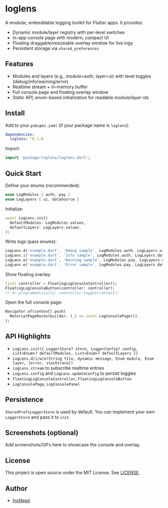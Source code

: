 # loglens

A modular, embeddable logging toolkit for Flutter apps. It provides:

- Dynamic module/layer registry with per-level switches
- In-app console page with modern, compact UI
- Floating draggable/resizeable overlay window for live logs
- Persistent storage via `shared_preferences`

## Features

- Modules and layers (e.g., module=auth, layer=ui) with level toggles (debug/info/warning/error)
- Realtime stream + in-memory buffer
- Full console page and floating overlay window
- Static API; enum-based initialization for readable module/layer ids

## Install

Add to your `pubspec.yaml` (if your package name is `loglens`):

```yaml
dependencies:
  loglens: ^0.1.0
```

Import:

```dart
import 'package:loglens/loglens.dart';
```

## Quick Start

Define your enums (recommended):

```dart
enum LogModules { auth, pay }
enum LogLayers { ui, dataSource }
```

Initialize:

```dart
await LogLens.init(
  defaultModules: LogModules.values,
  defaultLayers: LogLayers.values,
);
```

Write logs (pass enums):

```dart
LogLens.d('example.dart', 'Debug sample', LogModules.auth, LogLayers.ui);
LogLens.i('example.dart', 'Info sample', LogModules.auth, LogLayers.dataSource);
LogLens.w('example.dart', 'Warning sample', LogModules.pay, LogLayers.ui);
LogLens.e('example.dart', 'Error sample', LogModules.pay, LogLayers.dataSource, 'SomeError');
```

Show floating overlay:

```dart
final controller = FloatingLogConsoleController();
FloatingLogConsoleButton(controller: controller);
// Or programmatically: controller.toggle(context);
```

Open the full console page:

```dart
Navigator.of(context).push(
  MaterialPageRoute(builder: (_) => const LogConsolePage()),
);
```

## API Highlights

- `LogLens.init({ LoggerStore? store, LoggerConfig? config, List<Enum>? defaultModules, List<Enum>? defaultLayers })`
- `LogLens.d/i/w/e(String file, dynamic message, Enum module, Enum layer, [error, stacktrace])`
- `LogLens.stream` to subscribe realtime entries
- `LogLens.config` and `LogLens.updateConfig` to persist toggles
- `FloatingLogConsoleController`, `FloatingLogConsoleButton`
- `LogConsolePage`, `LogConsolePanel`

## Persistence

`SharedPrefsLoggerStore` is used by default. You can implement your own `LoggerStore` and pass it to `init`.

## Screenshots (optional)

Add screenshots/GIFs here to showcase the console and overlay.

## License

This project is open source under the MIT License. See [LICENSE](LICENSE).

## Author

- [InsNeed](https://github.com/InsNeed)
